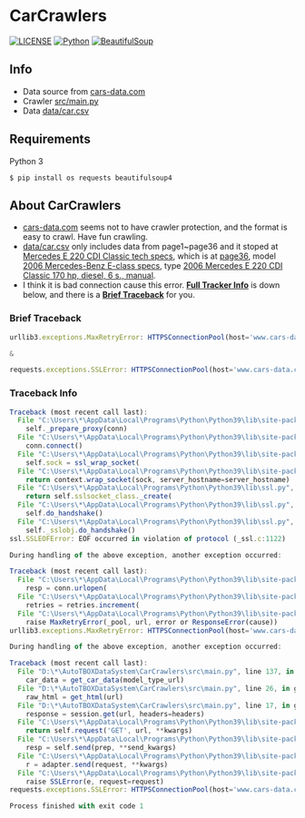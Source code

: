 # CarCrawlers

[![LICENSE](https://img.shields.io/badge/License-MIT-%23FF4D5B.svg?style=flat-square)](https://github.com/DolorHunter/AutoTBOXDataSystem/blob/master/LICENSE)
[![Python](https://img.shields.io/badge/Python-v3.9.0-blue.svg?style=flat-square)](https://github.com/DolorHunter/1p3aMSCSAdminReport/releases)
[![BeautifulSoup](https://img.shields.io/badge/BeautifulSoup-v4.9.3-yellow.svg?style=flat-square)](https://github.com/DolorHunter/1p3aMSCSAdminReport/releases)

## Info

* Data source from [cars-data.com](https://www.cars-data.com)
* Crawler [src/main.py](src/main.py)
* Data [data/car.csv](src/car.csv)

## Requirements

Python 3

```plain
$ pip install os requests beautifulsoup4
```

## About CarCrawlers

* [cars-data.com](https://www.cars-data.com) seems not to have crawler protection, and the format is easy to crawl. Have fun crawling.
* [data/car.csv](src/car.csv) only includes data from page1~page36 and it stoped at [Mercedes E 220 CDI Classic tech specs](https://www.cars-data.com/en/mercedes-e-220-cdi-classic-specs/24161/tech), which is at [page36](https://www.cars-data.com/en/all-cars/page36.html), model [2006 Mercedes-Benz E-class specs](https://www.cars-data.com/en/mercedes-benz-e-class-2006/1503), type [2006 Mercedes E 220 CDI Classic  170 hp, diesel, 6 s., manual](https://www.cars-data.com/en/mercedes-e-220-cdi-classic-specs/24161/tech).
* I think it is bad connection cause this error. __[Full Tracker Info](#Traceback-Info)__ is down below, and there is a __[Brief Traceback](#Brief-Traceback)__ for you.

### Brief Traceback

```javascript
urllib3.exceptions.MaxRetryError: HTTPSConnectionPool(host='www.cars-data.com', port=443): Max retries exceeded with url: /en/mercedes-e-220-cdi-classic-specs/24161/tech (Caused by SSLError(SSLEOFError(8, 'EOF occurred in violation of protocol (_ssl.c:1122)')))

& 

requests.exceptions.SSLError: HTTPSConnectionPool(host='www.cars-data.com', port=443): Max retries exceeded with url: /en/mercedes-e-220-cdi-classic-specs/24161/tech (Caused by SSLError(SSLEOFError(8, 'EOF occurred in violation of protocol (_ssl.c:1122)')))
```

### Traceback Info

```javascript
Traceback (most recent call last):
  File "C:\Users\*\AppData\Local\Programs\Python\Python39\lib\site-packages\urllib3\connectionpool.py", line 667, in urlopen
    self._prepare_proxy(conn)
  File "C:\Users\*\AppData\Local\Programs\Python\Python39\lib\site-packages\urllib3\connectionpool.py", line 932, in _prepare_proxy
    conn.connect()
  File "C:\Users\*\AppData\Local\Programs\Python\Python39\lib\site-packages\urllib3\connection.py", line 362, in connect
    self.sock = ssl_wrap_socket(
  File "C:\Users\*\AppData\Local\Programs\Python\Python39\lib\site-packages\urllib3\util\ssl_.py", line 386, in ssl_wrap_socket
    return context.wrap_socket(sock, server_hostname=server_hostname)
  File "C:\Users\*\AppData\Local\Programs\Python\Python39\lib\ssl.py", line 500, in wrap_socket
    return self.sslsocket_class._create(
  File "C:\Users\*\AppData\Local\Programs\Python\Python39\lib\ssl.py", line 1040, in _create
    self.do_handshake()
  File "C:\Users\*\AppData\Local\Programs\Python\Python39\lib\ssl.py", line 1309, in do_handshake
    self._sslobj.do_handshake()
ssl.SSLEOFError: EOF occurred in violation of protocol (_ssl.c:1122)

During handling of the above exception, another exception occurred:

Traceback (most recent call last):
  File "C:\Users\*\AppData\Local\Programs\Python\Python39\lib\site-packages\requests\adapters.py", line 439, in send
    resp = conn.urlopen(
  File "C:\Users\*\AppData\Local\Programs\Python\Python39\lib\site-packages\urllib3\connectionpool.py", line 726, in urlopen
    retries = retries.increment(
  File "C:\Users\*\AppData\Local\Programs\Python\Python39\lib\site-packages\urllib3\util\retry.py", line 446, in increment
    raise MaxRetryError(_pool, url, error or ResponseError(cause))
urllib3.exceptions.MaxRetryError: HTTPSConnectionPool(host='www.cars-data.com', port=443): Max retries exceeded with url: /en/mercedes-e-220-cdi-classic-specs/24161/tech (Caused by SSLError(SSLEOFError(8, 'EOF occurred in violation of protocol (_ssl.c:1122)')))

During handling of the above exception, another exception occurred:

Traceback (most recent call last):
  File "D:\*\AutoTBOXDataSystem\CarCrawlers\src\main.py", line 137, in <module>
    car_data = get_car_data(model_type_url)
  File "D:\*\AutoTBOXDataSystem\CarCrawlers\src\main.py", line 26, in get_car_data
    raw_html = get_html(url)
  File "D:\*\AutoTBOXDataSystem\CarCrawlers\src\main.py", line 17, in get_html
    response = session.get(url, headers=headers)
  File "C:\Users\*\AppData\Local\Programs\Python\Python39\lib\site-packages\requests\sessions.py", line 543, in get
    return self.request('GET', url, **kwargs)
  File "C:\Users\*\AppData\Local\Programs\Python\Python39\lib\site-packages\requests\sessions.py", line 530, in request
    resp = self.send(prep, **send_kwargs)
  File "C:\Users\*\AppData\Local\Programs\Python\Python39\lib\site-packages\requests\sessions.py", line 643, in send
    r = adapter.send(request, **kwargs)
  File "C:\Users\*\AppData\Local\Programs\Python\Python39\lib\site-packages\requests\adapters.py", line 514, in send
    raise SSLError(e, request=request)
requests.exceptions.SSLError: HTTPSConnectionPool(host='www.cars-data.com', port=443): Max retries exceeded with url: /en/mercedes-e-220-cdi-classic-specs/24161/tech (Caused by SSLError(SSLEOFError(8, 'EOF occurred in violation of protocol (_ssl.c:1122)')))

Process finished with exit code 1
```

